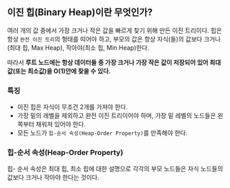 ## 이진 힙(Binary Heap)이란 무엇인가?

여러 개의 값 중에서 가장 크거나 작은 값을 빠르게 찾기 위해 만든 이진 트리이다. 힙은 항상 `완전 이진 트리`의 형태를 띠어야 하고, 부모의 값은 항상 자식(들)의 값보다 크거나(최대 힙, Max Heap), 작아야(최소 힙, Min Heap)한다.

따라서 **루트 노드에는 항상 데이터들 중 가장 크거나 가장 작은 값이 저장되어 있어 최대값(또는 최소값)을 O(1)안에 찾을 수 있다.**

### 특징

-   이진 힙은 자식이 무조건 2개를 가져야 한다.
-   가장 밑의 레벨을 제외하고 완전 이진 트리이어야 하며, 가장 밑 레벨의 노드들은 왼쪽부터 채워져 있어야 한다.
-   모든 노드가 `힙-순서 속성(Heap-Order Property)`를 만족해야 한다.

### 힙-순서 속성(Heap-Order Property)

힙- 순서 속성은 최대 힙, 최소 힙에 대한 설명으로 각각의 부모 노드들은 자식 노드들의 값보다 크거나 작아야 한다는 것이다.
